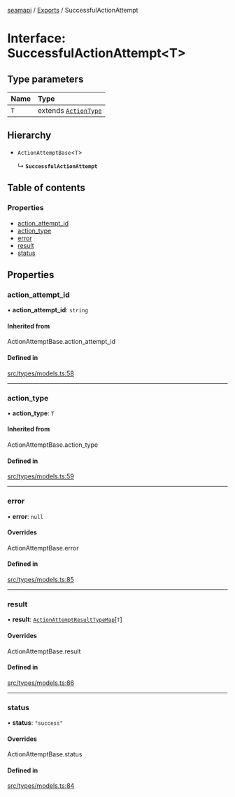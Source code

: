 [seamapi](../README.md) / [Exports](../modules.md) / SuccessfulActionAttempt

# Interface: SuccessfulActionAttempt<T\>

## Type parameters

| Name | Type |
| :------ | :------ |
| `T` | extends [`ActionType`](../modules.md#actiontype) |

## Hierarchy

- `ActionAttemptBase`<`T`\>

  ↳ **`SuccessfulActionAttempt`**

## Table of contents

### Properties

- [action\_attempt\_id](SuccessfulActionAttempt.md#action_attempt_id)
- [action\_type](SuccessfulActionAttempt.md#action_type)
- [error](SuccessfulActionAttempt.md#error)
- [result](SuccessfulActionAttempt.md#result)
- [status](SuccessfulActionAttempt.md#status)

## Properties

### action\_attempt\_id

• **action\_attempt\_id**: `string`

#### Inherited from

ActionAttemptBase.action\_attempt\_id

#### Defined in

[src/types/models.ts:58](https://github.com/hello-seam/seamapi-javascript/blob/main/src/types/models.ts#L58)

___

### action\_type

• **action\_type**: `T`

#### Inherited from

ActionAttemptBase.action\_type

#### Defined in

[src/types/models.ts:59](https://github.com/hello-seam/seamapi-javascript/blob/main/src/types/models.ts#L59)

___

### error

• **error**: ``null``

#### Overrides

ActionAttemptBase.error

#### Defined in

[src/types/models.ts:85](https://github.com/hello-seam/seamapi-javascript/blob/main/src/types/models.ts#L85)

___

### result

• **result**: [`ActionAttemptResultTypeMap`](ActionAttemptResultTypeMap.md)[`T`]

#### Overrides

ActionAttemptBase.result

#### Defined in

[src/types/models.ts:86](https://github.com/hello-seam/seamapi-javascript/blob/main/src/types/models.ts#L86)

___

### status

• **status**: ``"success"``

#### Overrides

ActionAttemptBase.status

#### Defined in

[src/types/models.ts:84](https://github.com/hello-seam/seamapi-javascript/blob/main/src/types/models.ts#L84)
